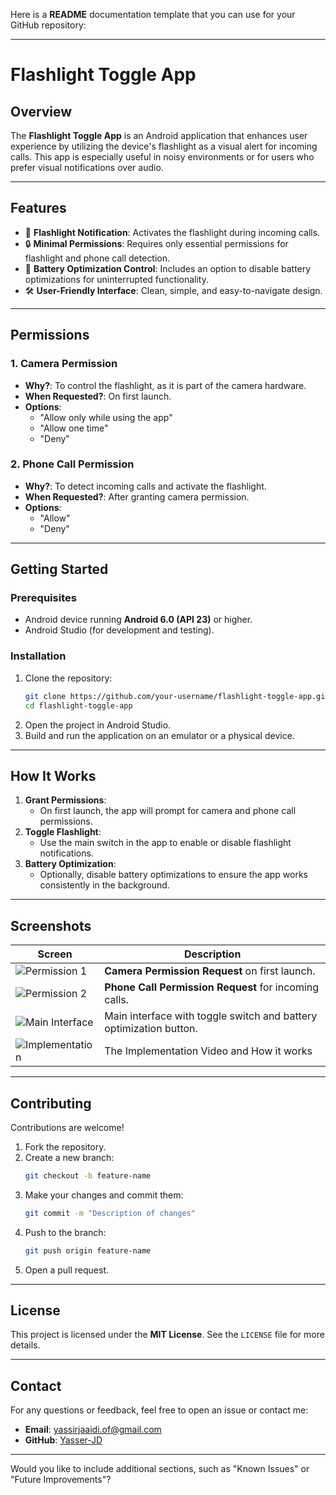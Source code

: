 Here is a **README** documentation template that you can use for your GitHub repository:

---

# **Flashlight Toggle App**

## **Overview**  
The **Flashlight Toggle App** is an Android application that enhances user experience by utilizing the device's flashlight as a visual alert for incoming calls. This app is especially useful in noisy environments or for users who prefer visual notifications over audio.

---

## **Features**  
- 📱 **Flashlight Notification**: Activates the flashlight during incoming calls.  
- 🔒 **Minimal Permissions**: Requires only essential permissions for flashlight and phone call detection.  
- 🌟 **Battery Optimization Control**: Includes an option to disable battery optimizations for uninterrupted functionality.  
- 🛠️ **User-Friendly Interface**: Clean, simple, and easy-to-navigate design.

---

## **Permissions**  

### 1. **Camera Permission**  
   - **Why?**: To control the flashlight, as it is part of the camera hardware.  
   - **When Requested?**: On first launch.  
   - **Options**:  
      - "Allow only while using the app"  
      - "Allow one time"  
      - "Deny"  

### 2. **Phone Call Permission**  
   - **Why?**: To detect incoming calls and activate the flashlight.  
   - **When Requested?**: After granting camera permission.  
   - **Options**:  
      - "Allow"  
      - "Deny"  

---

## **Getting Started**

### **Prerequisites**
- Android device running **Android 6.0 (API 23)** or higher.
- Android Studio (for development and testing).

### **Installation**
1. Clone the repository:  
   ```bash
   git clone https://github.com/your-username/flashlight-toggle-app.git
   cd flashlight-toggle-app
   ```
2. Open the project in Android Studio.
3. Build and run the application on an emulator or a physical device.

---

## **How It Works**  

1. **Grant Permissions**:  
   - On first launch, the app will prompt for camera and phone call permissions.  
2. **Toggle Flashlight**:  
   - Use the main switch in the app to enable or disable flashlight notifications.  
3. **Battery Optimization**:  
   - Optionally, disable battery optimizations to ensure the app works consistently in the background.  

---

## **Screenshots**  
| Screen                 | Description                                              |  
|------------------------|----------------------------------------------------------|  
| ![Permission 1](assets/camera_permission) | **Camera Permission Request** on first launch.    |  
| ![Permission 2](assets/phone_permission) | **Phone Call Permission Request** for incoming calls. |  
| ![Main Interface](assets/main_interface) | Main interface with toggle switch and battery optimization button. |  
| ![Implementation](assets/implementation) | The Implementation Video and How it works |  


---

## **Contributing**  
Contributions are welcome!  
1. Fork the repository.  
2. Create a new branch:  
   ```bash
   git checkout -b feature-name
   ```  
3. Make your changes and commit them:  
   ```bash
   git commit -m "Description of changes"
   ```  
4. Push to the branch:  
   ```bash
   git push origin feature-name
   ```  
5. Open a pull request.

---

## **License**  
This project is licensed under the **MIT License**. See the `LICENSE` file for more details.

---

## **Contact**  
For any questions or feedback, feel free to open an issue or contact me:  
- **Email**: [yassirjaaidi.of@gmail.com](mailto:yassirjaaidi.of@gmail.com)  
- **GitHub**: [Yasser-JD](https://github.com/yasser-jd)

---

Would you like to include additional sections, such as "Known Issues" or "Future Improvements"?
